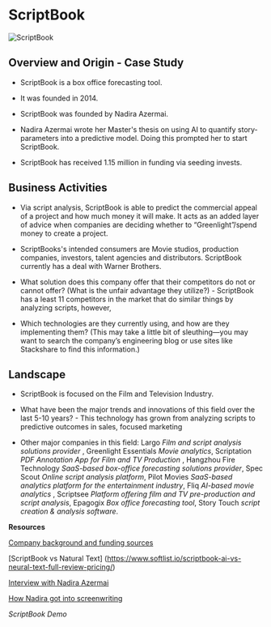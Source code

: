 # ScriptBook

![ScriptBook](https://images.crunchbase.com/image/upload/c_pad,h_170,w_170,f_auto,b_white,q_auto:eco,dpr_2/j8epmaaq3l8tiwsqxgg3)

## Overview and Origin - Case Study

* ScriptBook is a box office forecasting tool.

* It was founded in 2014.

* ScriptBook was founded by Nadira Azermai.

* Nadira Azermai wrote her Master's thesis on using AI to quantify story-parameters into a predictive model.  Doing this prompted her to start ScriptBook.

* ScriptBook has received 1.15 million in funding via seeding invests.

## Business Activities

* Via script analysis, ScriptBook is able to predict the commercial appeal of a project and how much money it will make.  It acts as an added layer of advice when companies are deciding whether to “Greenlight”/spend money to create a project.

* ScriptBooks's intended consumers are Movie studios, production companies, investors, talent agencies and distributors. ScriptBook currently has a deal with Warner Brothers.

* What solution does this company offer that their competitors do not or cannot offer? (What is the unfair advantage they utilize?) - ScriptBook has a least 11 competitors in the market that do similar things by analyzing scripts, however, 

* Which technologies are they currently using, and how are they implementing them? (This may take a little bit of sleuthing&mdash;you may want to search the company’s engineering blog or use sites like Stackshare to find this information.)

## Landscape

* ScriptBook is focused on the Film and Television Industry.

* What have been the major trends and innovations of this field over the last 5-10 years? - This technology has grown from analyzing scripts to predictive outcomes in sales, focused marketing

* Other major companies in this field:  Largo *Film and script analysis solutions provider* , Greenlight Essentials *Movie analytics*, Scriptation *PDF Annotation App for Film and TV Production* , Hangzhou Fire Technology *SaaS-based box-office forecasting solutions provider*, Spec Scout *Online script analysis platform*, Pilot Movies *SaaS-based analytics platform for the entertainment industry*, Fliq *AI-based movie analytics* , Scriptsee *Platform offering film and TV pre-production and script analysis*, Epagogix *Box office forecasting tool*, Story Touch *script creation & analysis software*.




**Resources**


[Company background and funding sources](https://tracxn.com/d/companies/scriptbook/__L5_dZAWHaZ2VJMoS9H2slAzoxZQxLIqsxWBPtJb7gOs)

[ScriptBook vs Natural Text] (https://www.softlist.io/scriptbook-ai-vs-neural-text-full-review-pricing/)

[Interview with Nadira Azermai](https://fb.watch/uEkCmUGVr1/?)

[ How Nadira got into screenwriting](https://www.instagram.com/reel/C_rpZfHx_hT/?igsh=d2lrbGJybTJqaGg3)

*ScriptBook Demo*


